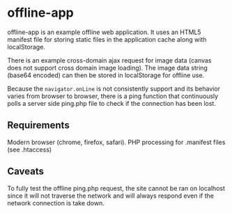 offline-app
===========

offline-app is an example offline web application. It uses an HTML5 manifest file for storing static files in the application cache along with localStorage.

There is an example cross-domain ajax request for image data (canvas does not support cross domain image loading). The image data string (base64 encoded) can then be stored in localStorage for offline use.

Because the `navigator.onLine` is not consistently support and its behavior varies from browser to browser, there is a ping function that continuously polls a server side ping.php file to check if the connection has been lost.

Requirements
------------

Modern browser (chrome, firefox, safari).
PHP processing for .manifest files (see .htaccess)

Caveats
-------

To fully test the offline ping.php request, the site cannot be ran on localhost since it will not traverse the network and will always respond even if the network connection is take down.

